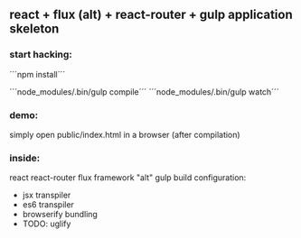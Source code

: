 ## react + flux (alt) + react-router + gulp application skeleton

### start hacking:

´´´npm install´´´

´´´node_modules/.bin/gulp compile´´´
´´´node_modules/.bin/gulp watch´´´

### demo:

simply open public/index.html in a browser (after compilation)

### inside:

react
react-router
flux framework "alt"
gulp build configuration:
- jsx transpiler
- es6 transpiler
- browserify bundling
- TODO: uglify
